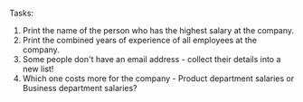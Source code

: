 Tasks:
1. Print the name of the person who has the highest salary at the company.
2. Print the combined years of experience of all employees at the company.
3. Some people don't have an email address - collect their details into a new list!
4. Which one costs more for the company - Product department salaries or Business
department salaries?